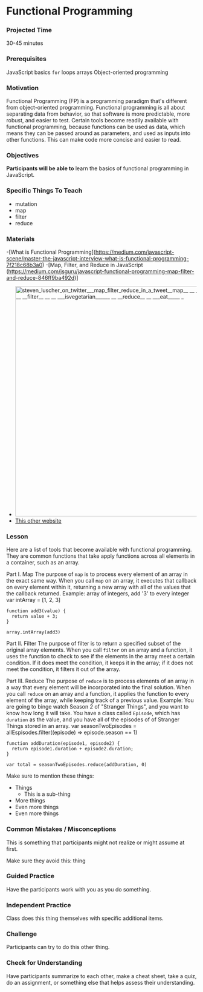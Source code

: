 # Functional Programming

### Projected Time
30-45 minutes

### Prerequisites
JavaScript basics
`for` loops
arrays
Object-oriented programming

### Motivation
 Functional Programming (FP) is a programming paradigm that's different from object-oriented programming. Functional programming is all about separating data from behavior, so that software is more predictable, more robust, and easier to test. Certain tools become readily available with functional programming, because functions can be used as data, which means they can be passed around as parameters, and used as inputs into other functions. This can make code more concise and easier to read.

### Objectives
**Participants will be able to** learn the basics of functional programming in JavaScript.

### Specific Things To Teach
- mutation
- map
- filter
- reduce

### Materials

-[What is Functional Programming[(https://medium.com/javascript-scene/master-the-javascript-interview-what-is-functional-programming-7f218c68b3a0)
-[Map, Filter, and Reduce in JavaScript (https://medium.com/jsguru/javascript-functional-programming-map-filter-and-reduce-846ff9ba492d)]
- <img width="608" alt="steven_luscher_on_twitter___map_filter_reduce_in_a_tweet__map__ __ __ ___cook______ __ __ __filter__ __ __ ___isvegetarian______ __ __reduce__ __ ___eat_____ _" src="https://cloud.githubusercontent.com/assets/16581819/22812830/e2d723fe-eefb-11e6-87ed-775e2b5fd105.png">
- [This other website](otherexample.com)

### Lesson
Here are a list of tools that become available with functional programming. They are common functions that take apply functions across all elements in a container, such as an array.

Part I. Map
The purpose of `map` is to process every element of an array in the exact same way. When you call `map` on an array, it executes that callback on every element within it, returning a new array with all of the values that the callback returned.
Example: array of integers, add '3' to every integer
    var intArray = [1, 2, 3]

    function add3(value) {
      return value + 3;
    }

    array.intArray(add3)

Part II. Filter
The purpose of filter is to return a specified subset of the original array elements. When you call `filter` on an array and a function, it uses the function to check to see if the elements in the array meet a certain condition. If it does meet the condition, it keeps it in the array; if it does not meet the condition, it filters it out of the array.

Part III. Reduce
The purpose of `reduce` is to process elements of an array in a way that every element will be incorporated into the final solution. When you call `reduce` on an array and a function, it applies the function to every element of the array, while keeping track of a previous value.
Example: You are going to binge watch Season 2 of "Stranger Things", and you want to know how long it will take. You have a class called `Episode`, which has `duration` as the value, and you have all of the episodes of of Stranger Things stored in an array. 
    var seasonTwoEpisodes = allEspisodes.filter((episode) => episode.season == 1)

    function addDuration(episode1, episode2) {
      return episode1.duration + episode2.duration;
    }

    var total = seasonTwoEpisodes.reduce(addDuration, 0)

Make sure to mention these things:
- Things
	- This is a sub-thing
- More things
- Even more things
- Even more things


### Common Mistakes / Misconceptions

This is something that participants might not realize or might assume at first.

Make sure they avoid this: thing


### Guided Practice

Have the participants work with you as you do something.


### Independent Practice

Class does this thing themselves with specific additional items.


### Challenge

Participants can try to do this other thing.


### Check for Understanding

Have participants summarize to each other, make a cheat sheet, take a quiz, do an assignment, or something else that helps assess their understanding.
